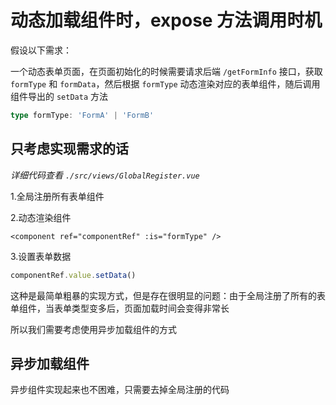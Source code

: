 # 动态加载组件时，expose 方法调用时机

假设以下需求：

一个动态表单页面，在页面初始化的时候需要请求后端 `/getFormInfo` 接口，获取 `formType` 和 `formData`，然后根据 `formType` 动态渲染对应的表单组件，随后调用组件导出的 `setData` 方法

```ts
type formType: 'FormA' | 'FormB'
```

## 只考虑实现需求的话

_详细代码查看 `./src/views/GlobalRegister.vue`_

1.全局注册所有表单组件

2.动态渲染组件

```vue
<component ref="componentRef" :is="formType" />
```

3.设置表单数据

```ts
componentRef.value.setData()
```

这种是最简单粗暴的实现方式，但是存在很明显的问题：由于全局注册了所有的表单组件，当表单类型变多后，页面加载时间会变得非常长

所以我们需要考虑使用异步加载组件的方式

## 异步加载组件

异步组件实现起来也不困难，只需要去掉全局注册的代码